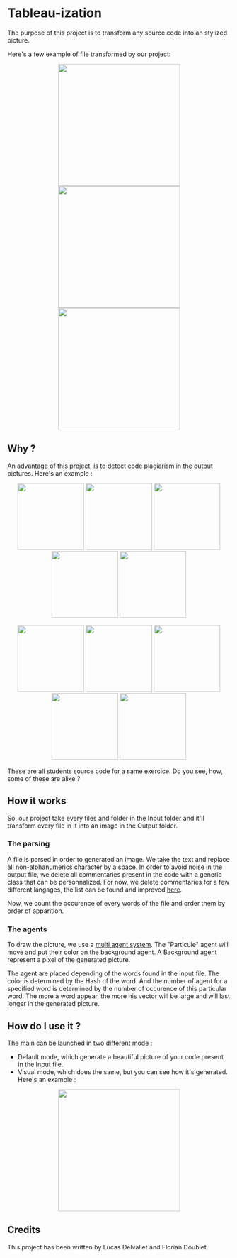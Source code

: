 # Tableau-ization
The purpose of this project is to transform any source code into an stylized picture.

Here's a few example of file transformed by our project: 

<p align="center">
<a href="url"><img src="http://img11.hostingpics.net/pics/393851Agentjava.png" height="275"></a>
<a href="url"><img src="http://img11.hostingpics.net/pics/240823AgentLucasjava.png" height="275"></a>
<a href="url"><img src="http://img11.hostingpics.net/pics/146775AgentDavidjava.png" height="275"></a>
</p>

## Why ?

An advantage of this project, is to detect code plagiarism in the output pictures. Here's an example : 

<p align="center">
<a href="url"><img src="http://img11.hostingpics.net/pics/568310M3DS1cpp.png" height="150"></a>
<a href="url"><img src="http://img11.hostingpics.net/pics/876120M3DS2cpp.png" height="150"></a>
<a href="url"><img src="http://img11.hostingpics.net/pics/905121M3DS3cpp.png" height="150"></a>
<a href="url"><img src="http://img11.hostingpics.net/pics/757448M3DS4cpp.png" height="150"></a>
<a href="url"><img src="http://img11.hostingpics.net/pics/804605M3DS5cpp.png" height="150"></a>
</p>

<p align="center">
<a href="url"><img src="http://img11.hostingpics.net/pics/824987M3DS6cpp.png" height="150"></a>
<a href="url"><img src="http://img11.hostingpics.net/pics/502158M3DS7cpp.png" height="150"></a>
<a href="url"><img src="http://img11.hostingpics.net/pics/133119M3DS8cpp.png" height="150"></a>
<a href="url"><img src="http://img11.hostingpics.net/pics/290841M3DS9cpp.png" height="150"></a>
<a href="url"><img src="http://img11.hostingpics.net/pics/334868M3DS10cpp.png" height="150"></a>
</p>

These are all students source code for a same exercice. Do you see, how, some of these are alike ?


## How it works

So, our project take every files and folder in the Input folder and it'll transform every file in it into an image in the Output folder.

### The parsing

A file is parsed in order to generated an image. We take the text and replace all non-alphanumerics character by a space. In order to avoid noise in the output file, we delete all commentaries present in the code with a generic class that can be personnalized. For now, we delete commentaries for a few different langages, the list can be found and improved [here](src/processing/Commentary.java).

Now, we count the occurence of every words of the file and order them by order of apparition.

### The agents

To draw the picture, we use a [multi agent system](https://en.wikipedia.org/wiki/Multi-agent_system). The "Particule" agent will move and put their color on the background agent. A Background agent represent a pixel of the generated picture.

The agent are placed depending of the words found in the input file. The color is determined by the Hash of the word. And the number of agent for a specified word is determined by the number of occurence of this particular word. The more a word appear, the more his vector will be large and will last longer in the generated picture.

## How do I use it ?

The main can be launched in two different mode :

- Default mode, which generate a beautiful picture of your code present in the Input file.
- Visual mode, which does the same, but you can see how it's generated. Here's an example : 
<p align="center">
<a href="url"><img src="https://media.giphy.com/media/l0ExdKgFY2GxlQPK0/source.gif" height="275"></a>
</p>


## Credits

This project has been written by Lucas Delvallet and Florian Doublet.




